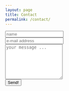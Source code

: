 ```yaml
---
layout: page
title: Contact
permalink: /contact/
---
```


<div class="contact-form">
  <form action="https://getsimpleform.com/messages?form_api_token=56ea5d52b5e091e06702497ebf76a43b" method="post">
    <!-- the redirect_to is optional, the form will redirect to the referrer on submission -->
    <input type='hidden' name='redirect_to' value='http://bgohman.github.io/portfolio/thank-you/' />
    <input type='text' name='name' placeholder='name' class = 'contact-field'/>
    <br>
    <input type='email' name='email' placeholder='e-mail address' class = 'contact-field'/>
    <br>
    <textarea name='message' placeholder='your message ...' class = 'contact-field' rows = '7' ></textarea>
    <br>
    <input type='submit' value='Send!' />
  </form>
</div>